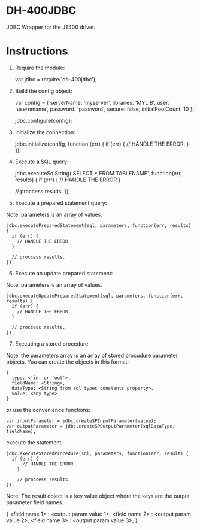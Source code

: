 DH-400JDBC
===========

JDBC Wrapper for the JT400 driver.


Instructions
=============

1) Require the module:

    var jdbc = require('dh-400jdbc');
    
2) Build the config object:

    var config = {
      serverName: 'myserver',
      libraries: 'MYLIB',
      user: 'usernmame',
      password: 'password',
      secure: false,
      initialPoolCount: 10
    };
    
    jdbc.configure(config);
    
3) Initialize the connection:

    jdbc.initialize(config, function (err) {
      if (err) {
        // HANDLE THE ERROR.
      }
    });
    
4) Execute a SQL query:

    jdbc.executeSqlString('SELECT * FROM TABLENAME', function(err, results) {
      if (err) {
        // HANDLE THE ERROR
      }

      // proccess results.
    });

5) Execute a prepared statement query:
  
  Note: parameters is an array of values.

    jdbc.executePreparedStatement(sql, parameters, function(err, results) {
      if (err) {
        // HANDLE THE ERROR
      }

      // proccess results.
    });
    
6) Execute an update prepared statement:

  Note: parameters is an array of values.

    jdbc.executeUpdatePreparedStatement(sql, parameters, function(err, results) {
      if (err) {
        // HANDLE THE ERROR
      }

      // proccess results.
    });

7) Executing a stored procedure:

  Note: the parameters array is an array of stored procudure parameter objects.
  You can create the objects in this format:

    {
      type: <'in' or 'out'>,
      fieldName: <String>,
      dataType: <String from sql types constants property>,
      value: <any type>
    }

  or use the convenience functions:

    var inputParameter = jdbc.createSPInputParameter(value);
    var outputParameter = jdbc.createSPOutputParameter(sqlDataType, fieldName);

  execute the statement:

    jdbc.executeStoredProcedure(sql, parameters, function(err, result) {
      if (err) {
          // HANDLE THE ERROR
        }

        // proccess results.
    });

  Note: The result object is a key value object where the keys are the output parameter field names.

  {
    <field name 1> : <output param value 1>,
    <field name 2> : <output param value 2>,
    <field name 3> : <output param value 3>,
  }
    
    